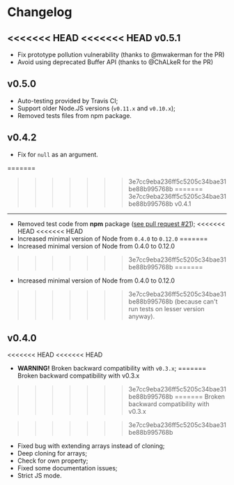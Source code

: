 Changelog
=========

<<<<<<< HEAD
<<<<<<< HEAD
v0.5.1
------

- Fix prototype pollution vulnerability (thanks to @mwakerman for the PR)
- Avoid using deprecated Buffer API (thanks to @ChALkeR for the PR)

v0.5.0
------

- Auto-testing provided by Travis CI;
- Support older Node.JS versions (`v0.11.x` and `v0.10.x`);
- Removed tests files from npm package.

v0.4.2
------

- Fix for `null` as an argument.

=======
>>>>>>> 3e7cc9eba236ff5c5205c34bae31be88b995768b
=======
>>>>>>> 3e7cc9eba236ff5c5205c34bae31be88b995768b
v0.4.1
------

- Removed test code from <b>npm</b> package
  ([see pull request #21](https://github.com/unclechu/node-deep-extend/pull/21));
<<<<<<< HEAD
<<<<<<< HEAD
- Increased minimal version of Node from `0.4.0` to `0.12.0`
=======
- Increased minimal version of Node from 0.4.0 to 0.12.0
>>>>>>> 3e7cc9eba236ff5c5205c34bae31be88b995768b
=======
- Increased minimal version of Node from 0.4.0 to 0.12.0
>>>>>>> 3e7cc9eba236ff5c5205c34bae31be88b995768b
  (because can't run tests on lesser version anyway).

v0.4.0
------

<<<<<<< HEAD
<<<<<<< HEAD
- **WARNING!** Broken backward compatibility with `v0.3.x`;
=======
Broken backward compatibility with v0.3.x

>>>>>>> 3e7cc9eba236ff5c5205c34bae31be88b995768b
=======
Broken backward compatibility with v0.3.x

>>>>>>> 3e7cc9eba236ff5c5205c34bae31be88b995768b
- Fixed bug with extending arrays instead of cloning;
- Deep cloning for arrays;
- Check for own property;
- Fixed some documentation issues;
- Strict JS mode.
